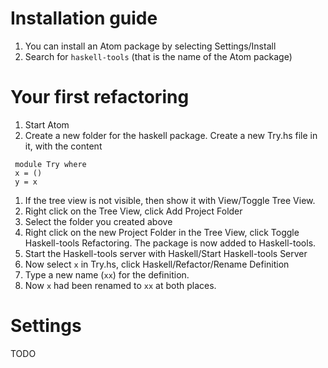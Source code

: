 # Installation guide

 1. You can install an Atom package by selecting Settings/Install
 1. Search for `haskell-tools` (that is the name of the Atom package)

# Your first refactoring

 1. Start Atom
 1. Create a new folder for the haskell package. Create a new Try.hs file in it, with the content
 
  ```
   module Try where
   x = ()
   y = x
  ```
 1. If the tree view is not visible, then show it with View/Toggle Tree View.
 1. Right click on the Tree View, click Add Project Folder
 1. Select the folder you created above
 1. Right click on the new Project Folder in the Tree View, click Toggle Haskell-tools Refactoring. The package is now added to Haskell-tools.
 1. Start the Haskell-tools server with Haskell/Start Haskell-tools Server
 1. Now select `x` in Try.hs, click Haskell/Refactor/Rename Definition
 1. Type a new name (`xx`) for the definition.
 1. Now `x` had been renamed to `xx` at both places.

# Settings

TODO
